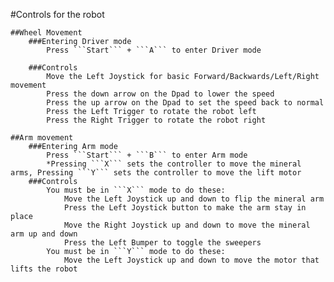 #Controls for the robot

	##Wheel Movement
		###Entering Driver mode
			Press ```Start``` + ```A``` to enter Driver mode

		###Controls
			Move the Left Joystick for basic Forward/Backwards/Left/Right movement
			Press the down arrow on the Dpad to lower the speed
			Press the up arrow on the Dpad to set the speed back to normal
			Press the Left Trigger to rotate the robot left
			Press the Right Trigger to rotate the robot right

	##Arm movement
		###Entering Arm mode
			Press ```Start``` + ```B``` to enter Arm mode
			*Pressing ```X``` sets the controller to move the mineral arms, Pressing ```Y``` sets the controller to move the lift motor
		###Controls
			You must be in ```X``` mode to do these: 
				Move the Left Joystick up and down to flip the mineral arm
				Press the Left Joystick button to make the arm stay in place
				Move the Right Joystick up and down to move the mineral arm up and down
				Press the Left Bumper to toggle the sweepers
			You must be in ```Y``` mode to do these:
				Move the Left Joystick up and down to move the motor that lifts the robot
